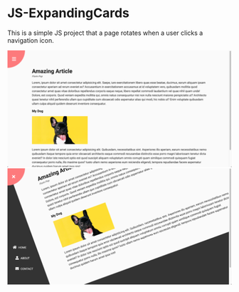 # JS-ExpandingCards

This is a simple JS project that a page rotates when a user clicks a navigation icon.

![](image1.png)
![](image2.png)

